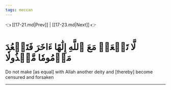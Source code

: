 ```yaml
---
tags: meccan
---
```


👈 [[17-21.md|Prev]] | [[17-23.md|Next]] 👉

# لَّا تَجۡعَلۡ مَعَ ٱللَّهِ إِلَٰهًا ءَاخَرَ فَتَقۡعُدَ مَذۡمُومٗا مَّخۡذُولٗا

Do not make [as equal] with Allah another deity and [thereby] become censured and forsaken

---

